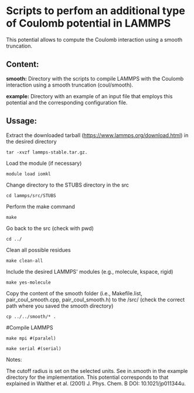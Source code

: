 # Scripts to perfom an additional type of Coulomb potential in LAMMPS

This potential allows to compute the Coulomb interaction using a smooth truncation.

## Content:

**smooth:** Directory with the scripts to compile LAMMPS with the Coulomb interaction using a smooth truncation (coul/smooth).

**example:** Directory with an example of an input file that employs this potential and the corresponding configuration file.

## Ussage:

Extract the downloaded tarball (https://www.lammps.org/download.html) in the desired directory

```
tar -xvzf lammps-stable.tar.gz.
```

Load the module (if necessary)

```
module load iomkl
```

Change directory to the STUBS directory in the src

```
cd lammps/src/STUBS
```

Perform the make command

```
make
```

Go back to the src (check with pwd)

```
cd ../
```

Clean all possible residues

```
make clean-all
```

Include the desired LAMMPS' modules (e.g., molecule, kspace, rigid)

```
make yes-molecule
```

Copy the content of the smooth folder (i.e., Makefile.list, pair_coul_smooth.cpp, pair_coul_smooth.h) to the /src/ (check the correct path where you saved the smooth directory)

```
cp ../../smooth/* .
```

#Compile LAMMPS

```
make mpi #(paralel)
```

```
make serial #(serial)
```

Notes:

The cutoff radius is set on the selected units.
See in.smooth in the example directory for the implementation.
This potential corresponds to that explained in Walther et al. (2001) J. Phys. Chem. B DOI: 10.1021/jp011344u.

